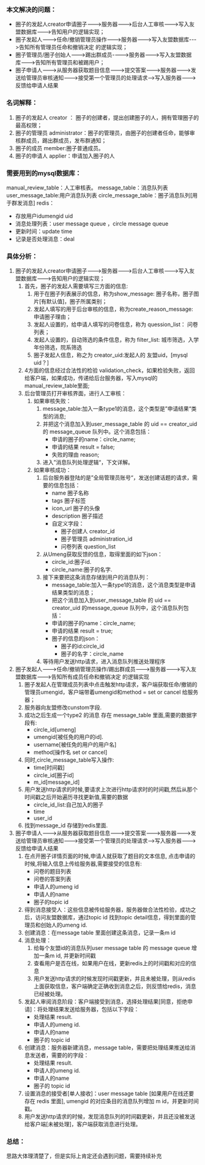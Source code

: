 ### 本文解决的问题：

*   圈子的发起人creator申请圈子--->服务器--->后台人工审核--->写入友盟数据库--->告知用户的逻辑实现；
*   圈子发起人--->任命/撤销管理员操作--->服务器--->写入友盟数据库--->告知所有管理员任命和撤销决定 的逻辑实现；
*   圈子管理员/圈子创始人--->踢出群成员---->服务器--->写入友盟数据库--->告知所有管理员和被踢用户；
*   圈子申请人--->从服务器获取题目信息--->提交答案--->服务器--->发送给管理员审核通知--->接受第一个管理员的处理请求-->写入服务器--->反馈给申请人结果

### 名词解释：
1.  圈子的发起人 creator ： 圈子的创建者，提出创建圈子的人，拥有管理圈子的最高权限；
2.  圈子的管理员 administrator：圈子的管理员，由圈子的创建者任命，能够审核群成员，踢出群成员，发布群通知；
3.  圈子的成员 member:圈子普通成员。
4.  圈子的申请人 applier：申请加入圈子的人

### 需要用到的mysql数据库：
manual_review_table：人工审核表。
message_table：消息队列表
user_message_table:用户消息队列表
circle_message_table：圈子消息队列[用于群发消息]
redis：
- 存放用户idumengid uid 
- 消息处理列表：user message queue ，circle message queue 
- 更新时间：update time 
- 记录是否处理消息：deal
### 具体分析：
1. 圈子的发起人creator申请圈子--->服务器--->后台人工审核--->写入友盟数据库--->告知用户的逻辑实现；
	1.  首先，圈子的发起人需要填写三方面的信息:
		1.  用于在圈子列表展示的信息，称为show_message: 圈子名称，圈子图片[有默认值]，圈子所属类别；
        2.  发起人填写的用于后台审核的信息，称为create_reason_message: 申请圈子理由；
        3.  发起人设置的，给申请人填写的问卷信息，称为 quession_list： 问卷列表；
        4.  发起人设置的，自动筛选的条件信息，称为 filter_list: 城市筛选，入学年份筛选，院系筛选
        5.  圈子发起人信息，称之为 creator_uid:发起人的 友盟uid，[mysql uid？]
    2.  4方面的信息经过合法性的检验 validation_check，如果检验失败，返回给客户端，如果成功，传递给后台服务器，写入mysql的manual_review_table里面;
    3.  后台管理员打开审核界面，进行人工审核：
    	1.  如果审核失败：
    		1.  message_table:加入一条type1的消息，这个类型是”申请结果“类型的消息;
    		2.  并把这个消息加入到user_message_table 的 uid == creator_uid 的 message_queue 队列中。这个消息包括：
    			- 申请的圈子的name：circle_name;
    			- 申请的结果 result = false;
    			- 失败的理由 reason;
            2.  进入”消息队列处理逻辑“，下文详解。
        2.  如果审核成功：
        	1.  后台服务器登陆的是”全局管理员账号“，发送创建话题的请求，需要的信息包括：
        		*   name 圈子名称
                *   tags 圈子标签
                *   icon_url 圈子的头像
                *   description 圈子描述
                *   自定义字段：
				 	- 圈子创建人 creator_id
 					- 圈子管理员 administration_id
 					- 问卷列表 question_list
            2.  从Umeng获取反馈的信息，取得里面的如下json：
            	- circle_id:圈子id.
            	- circle_name:圈子的名字.
            3.  接下来要把这条消息存储到用户的消息队列：
				- message_table:加入一条type1的消息，这个消息类型是申请结果类型的消息；
				- 把这个消息加入到user_message_table 的 uid == creator_uid 的message_queue 队列中，这个消息队列包括：
    			- 申请的圈子的name：circle_name;
    			- 申请的结果 result = true;
    			- 圈子的信息的json：
    				- 圈子的id:circle_id
    				- 圈子的名字：circle_name
    		4. 等待用户发送http请求，进入消息队列推送处理程序
2. 圈子发起人--->任命/撤销管理员操作/踢出群成员--->服务器--->写入友盟数据库--->告知所有成员任命和撤销决定 的逻辑实现
	1. 圈子发起人在管理成员列表中点击触发http请求，客户端获取任命/撤销的管理员umengid，客户端带着umengid和method = set or cancel 给服务器；
	2. 服务器向友盟修改cunstom字段.
	3. 成功之后生成一个type2 的消息 存在 message_table 里面,需要的数据字段有:
		- circle_id[umeng]
		- umengid[被任免的用户的id].
		- username[被任免的用户的用户名]
		- method[操作名 set or cancel]
	4. 同时,circle_message_table写入操作:
		- time[时间戳]
		- circle_id[圈子id]
		- m_id[message_id]
	5. 用户发送http请求的时候,要请求上次进行http请求时的时间戳,然后从那个时间戳之后开始遍历寻找更新值,需要的数据
		- circle_id_list:自己加入的圈子
		- time
		- user_id
	6. 找到message_id 存储到redis里面.
3.  圈子申请人--->从服务器获取题目信息--->提交答案--->服务器--->发送给管理员审核通知--->接受第一个管理员的处理请求-->写入服务器--->反馈给申请人结果
	1. 在点开圈子详情页面的时候,申请人就获取了题目的文本信息, 点击申请的时候,将输入信息上传给服务器,需要接受的信息有:
		- 问卷的题目列表
		- 问卷的答案列表
		- 申请人的umeng id
		- 申请人的name
		- 圈子的topic id
	2. 得到消息接受人：这些信息被传给服务器，服务器做合法性检验，成功之后，访问友盟数据库，通过topic id 找到topic detail信息，得到里面的管理员和创始人的umeng id.
	3. 创建消息：在message table 里面创建这条消息，记录一条m id
	4. 消息处理：
		1. 给每个友盟id的消息队列user message table 的 message queue 增加一条m id, 并更新时间戳
		2. 查看用户是否在线，如果用户在线，更新redis上的时间戳和对应的信息
		3. 用户发送http请求的时候发现时间戳更新，并且未被处理，则从redis上面获取信息，客户端确定正确收到消息之后，则反馈给redis，消息已经被处理。
	7. 发起人审阅消息阶段：客户端接受到消息，选择处理结果[同意，拒绝申请]：将处理结果发送给服务器，包括以下字段：
		- 处理结果 result.
		- 申请人的umeng id.
		- 申请人的name
		- 圈子的 topic id
	8. 创建消息：服务器新建消息，message table，需要把处理结果推送给消息发送者，需要的的字段：
		- 处理结果 result.
		- 申请人的umeng id.
		- 申请人的name
		- 圈子的 topic id
	9. 设置消息的接受者[单人接收]：user message table [如果用户在线还要存在 redis 里面], umengid 的对应条目的消息队列增加 m id，并更新时间戳。
	10. 用户发送http请求的时候，发现消息队列的时间戳更新，并且还没被发送给客户端[未被处理]，客户端获取消息进行处理。

### 总结：
思路大体理清楚了，但是实际上肯定还会遇到问题，需要持续补充
